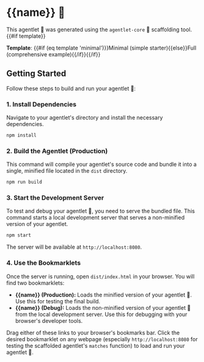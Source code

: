 # {{name}} 📎

This agentlet 📎 was generated using the `agentlet-core` 📎 scaffolding tool.{{#if template}}

**Template**: {{#if (eq template 'minimal')}}Minimal (simple starter){{else}}Full (comprehensive example){{/if}}{{/if}}

## Getting Started

Follow these steps to build and run your agentlet 📎:

### 1. Install Dependencies

Navigate to your agentlet's directory and install the necessary dependencies.

```bash
npm install
```

### 2. Build the Agentlet (Production)

This command will compile your agentlet's source code and bundle it into a single, minified file located in the `dist` directory.

```bash
npm run build
```

### 3. Start the Development Server

To test and debug your agentlet 📎, you need to serve the bundled file. This command starts a local development server that serves a non-minified version of your agentlet.

```bash
npm start
```

The server will be available at `http://localhost:8080`.

### 4. Use the Bookmarklets

Once the server is running, open `dist/index.html` in your browser. You will find two bookmarklets:

*   **{{name}} (Production):** Loads the minified version of your agentlet 📎. Use this for testing the final build.
*   **{{name}} (Debug):** Loads the non-minified version of your agentlet 📎 from the local development server. Use this for debugging with your browser's developer tools.

Drag either of these links to your browser's bookmarks bar. Click the desired bookmarklet on any webpage (especially `http://localhost:8080` for testing the scaffolded agentlet's `matches` function) to load and run your agentlet 📎.